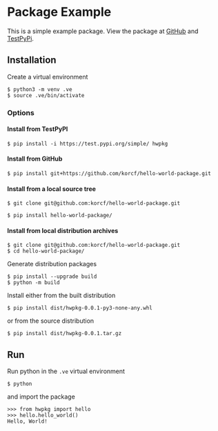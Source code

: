 # Package Example

This is a simple example package. View the package at
[GitHub](https://github.com/korcf/hello-world-package)
and
[TestPyPi](https://test.pypi.org/project/hwpkg/).

## Installation

Create a virtual environment
```
$ python3 -m venv .ve
$ source .ve/bin/activate
```

### Options

#### Install from TestPyPI

```
$ pip install -i https://test.pypi.org/simple/ hwpkg
```

#### Install from GitHub

```
$ pip install git+https://github.com/korcf/hello-world-package.git
```

#### Install from a local source tree

```
$ git clone git@github.com:korcf/hello-world-package.git
```
```
$ pip install hello-world-package/
```

#### Install from local distribution archives

```
$ git clone git@github.com:korcf/hello-world-package.git
$ cd hello-world-package/
```
Generate distribution packages
```
$ pip install --upgrade build
$ python -m build
```
Install either from the built distribution
```
$ pip install dist/hwpkg-0.0.1-py3-none-any.whl
```
or from the source distribution
```
$ pip install dist/hwpkg-0.0.1.tar.gz
```

## Run

Run python in the `.ve` virtual environment
```
$ python
```
and import the package
```
>>> from hwpkg import hello
>>> hello.hello_world()
Hello, World!
```
